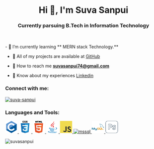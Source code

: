 <h1 align="center">Hi 👋, I'm Suva Sanpui</h1>
<h3 align="center">Currently parsuing B.Tech in Information Technology</h3>

<br>
<br>
- 🌱 I’m currently learning ** MERN stack Technology.**

- 🌱 All of my projects are available at [GitHub](https://github.com/suvasanpui)

- 🌱 How to reach me **suvasanpui74@gmail.com**

- 🌱 Know about my experiences [Linkedin](https://www.linkedin.com/in/suva-sanpui-1668b2231/)

<h3 align="left">Connect with me:</h3>
<p align="left">
<a href="https://www.linkedin.com/in/suva-sanpui-1668b2231/" target="blank"><img align="center" src="https://www.google.com/url?sa=i&url=https%3A%2F%2Fwww.logo.wine%2Flogo%2FLinkedIn&psig=AOvVaw1_VLTKWc06JEaKkR18YWYT&ust=1726943835441000&source=images&cd=vfe&opi=89978449&ved=0CBQQjRxqFwoTCJDVuKiV0ogDFQAAAAAdAAAAABAE" alt="suva-sanpui" height="30" width="40" /></a>
</p>

<h3 align="left">Languages and Tools:</h3>
<p align="left"> <a href="https://www.cprogramming.com/" target="_blank" rel="noreferrer"> <img src="https://raw.githubusercontent.com/devicons/devicon/master/icons/c/c-original.svg" alt="c" width="40" height="40"/> </a> <a href="https://www.w3schools.com/css/" target="_blank" rel="noreferrer"> <img src="https://raw.githubusercontent.com/devicons/devicon/master/icons/css3/css3-original-wordmark.svg" alt="css3" width="40" height="40"/> </a> <a href="https://www.w3.org/html/" target="_blank" rel="noreferrer"> <img src="https://raw.githubusercontent.com/devicons/devicon/master/icons/html5/html5-original-wordmark.svg" alt="html5" width="40" height="40"/> </a> <a href="https://www.java.com" target="_blank" rel="noreferrer"> <img src="https://raw.githubusercontent.com/devicons/devicon/master/icons/java/java-original.svg" alt="java" width="40" height="40"/> </a> <a href="https://developer.mozilla.org/en-US/docs/Web/JavaScript" target="_blank" rel="noreferrer"> <img src="https://raw.githubusercontent.com/devicons/devicon/master/icons/javascript/javascript-original.svg" alt="javascript" width="40" height="40"/> </a> <a href="https://www.microsoft.com/en-us/sql-server" target="_blank" rel="noreferrer"> <img src="https://www.svgrepo.com/show/303229/microsoft-sql-server-logo.svg" alt="mssql" width="40" height="40"/> </a> <a href="https://www.mysql.com/" target="_blank" rel="noreferrer"> <img src="https://raw.githubusercontent.com/devicons/devicon/master/icons/mysql/mysql-original-wordmark.svg" alt="mysql" width="40" height="40"/> </a> <a href="https://www.photoshop.com/en" target="_blank" rel="noreferrer"> <img src="https://raw.githubusercontent.com/devicons/devicon/master/icons/photoshop/photoshop-line.svg" alt="photoshop" width="40" height="40"/> </a> </p>

<p><img align="center" src="https://github-readme-stats.vercel.app/api/top-langs?username=suvasanpui&show_icons=true&locale=en&layout=compact" alt="suvasanpui" /></p>
